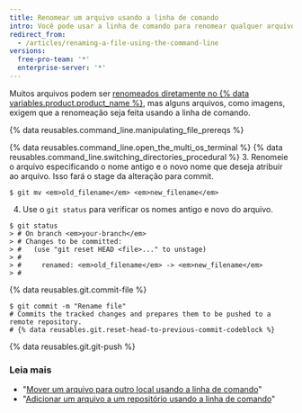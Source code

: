 ```yaml
---
title: Renomear um arquivo usando a linha de comando
intro: Você pode usar a linha de comando para renomear qualquer arquivo do repositório.
redirect_from:
  - /articles/renaming-a-file-using-the-command-line
versions:
  free-pro-team: '*'
  enterprise-server: '*'
---
```


Muitos arquivos podem ser [renomeados diretamente no {% data variables.product.product_name %}](/articles/renaming-a-file), mas alguns arquivos, como imagens, exigem que a renomeação seja feita usando a linha de comando.

{% data reusables.command_line.manipulating_file_prereqs %}

{% data reusables.command_line.open_the_multi_os_terminal %}
{% data reusables.command_line.switching_directories_procedural %}
3. Renomeie o arquivo especificando o nome antigo e o novo nome que deseja atribuir ao arquivo. Isso fará o stage da alteração para commit.
  ```shell
  $ git mv <em>old_filename</em> <em>new_filename</em>
  ```
4. Use o `git status` para verificar os nomes antigo e novo do arquivo.
  ```shell
  $ git status
  > # On branch <em>your-branch</em>
  > # Changes to be committed:
  > #   (use "git reset HEAD <file>..." to unstage)
  > #
  > #     renamed: <em>old_filename</em> -> <em>new_filename</em>
  > #
  ```
{% data reusables.git.commit-file %}
  ```shell
  $ git commit -m "Rename file"
  # Commits the tracked changes and prepares them to be pushed to a remote repository.
  # {% data reusables.git.reset-head-to-previous-commit-codeblock %}
  ```
{% data reusables.git.git-push %}

### Leia mais
- "[Mover um arquivo para outro local usando a linha de comando](/articles/moving-a-file-to-a-new-location-using-the-command-line)"
- "[Adicionar um arquivo a um repositório usando a linha de comando](/articles/adding-a-file-to-a-repository-using-the-command-line)"

